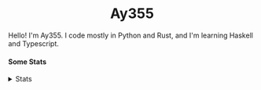 <h1 align="center"><b>Ay355</b></h1>


Hello! I'm Ay355. I code mostly in Python and Rust, and I'm learning Haskell and Typescript.


#### Some Stats


<details>
<summary>Stats</summary>
<br>
 
<a href="https://github.com/Ay-355">
 <img align="center" src="https://github-readme-stats.vercel.app/api?username=Ay-355&theme=tokyonight&show_icons=true&count_private=true&hide_border=true" />
</a><a href="https://github.com/Ay-355">
  <img align="center" src="https://github-readme-stats.vercel.app/api/top-langs/?username=Ay-355&hide=toml,yaml,cmake&layout=compact&langs_count=8&theme=tokyonight&hide_border=true" />
</a>

 
&nbsp; <!-- Space character to put some space between the different stat types. -->

 
<!--START_SECTION:waka-->
![Code Time](http://img.shields.io/badge/Code%20Time-0%20secs-blue)

**🐱 My GitHub Data** 

> 🏆 71 Contributions in the Year 2022
 > 
> 📦 1.3 kB Used in GitHub's Storage 
 > 
> 🚫 Not Opted to Hire
 > 
> 📜 11 Public Repositories 
 > 
> 🔑 3 Private Repositories  
 > 
**I'm a Night 🦉** 

```text
🌞 Morning    27 commits     ██░░░░░░░░░░░░░░░░░░░░░░░   8.31% 
🌆 Daytime    129 commits    ██████████░░░░░░░░░░░░░░░   39.69% 
🌃 Evening    161 commits    ████████████░░░░░░░░░░░░░   49.54% 
🌙 Night      8 commits      ░░░░░░░░░░░░░░░░░░░░░░░░░   2.46%

```
📅 **I'm Most Productive on Monday** 

```text
Monday       58 commits     ████░░░░░░░░░░░░░░░░░░░░░   17.85% 
Tuesday      48 commits     ███░░░░░░░░░░░░░░░░░░░░░░   14.77% 
Wednesday    42 commits     ███░░░░░░░░░░░░░░░░░░░░░░   12.92% 
Thursday     48 commits     ███░░░░░░░░░░░░░░░░░░░░░░   14.77% 
Friday       48 commits     ███░░░░░░░░░░░░░░░░░░░░░░   14.77% 
Saturday     49 commits     ███░░░░░░░░░░░░░░░░░░░░░░   15.08% 
Sunday       32 commits     ██░░░░░░░░░░░░░░░░░░░░░░░   9.85%

```


📊 **This Week I Spent My Time On** 

```text
💬 Programming Languages: 
PowerShell               0 secs              ░░░░░░░░░░░░░░░░░░░░░░░░░   0%

🔥 Editors: 
Neovim                   0 secs              ░░░░░░░░░░░░░░░░░░░░░░░░░   0%

🐱‍💻 Projects: 
Unknown Project          0 secs              ░░░░░░░░░░░░░░░░░░░░░░░░░   0%

💻 Operating System: 
Windows                  0 secs              ░░░░░░░░░░░░░░░░░░░░░░░░░   0%

```

**I Mostly Code in Python** 

```text
Python                   8 repos             ██████████████████░░░░░░░   72.73% 
HTML                     1 repo              ██░░░░░░░░░░░░░░░░░░░░░░░   9.09% 
C++                      1 repo              ██░░░░░░░░░░░░░░░░░░░░░░░   9.09% 
Rust                     1 repo              ██░░░░░░░░░░░░░░░░░░░░░░░   9.09%

```



 Last Updated on 17/06/2022 13:06:13 UTC
<!--END_SECTION:waka-->
</details>

